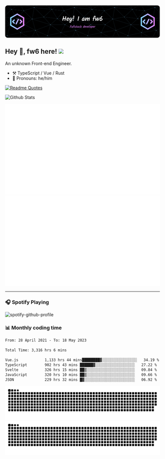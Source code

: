 ![Header](github-header-image.png)

## Hey 👋, fw6 here! <img src="https://github.githubassets.com/images/mona-whisper.gif" height="24" />


An unknown Front-end Engineer.

-   :hammer_and_pick: TypeScript / Vue / Rust
-   :man: Pronouns: he/him


[![Readme Quotes](https://quotes-github-readme.vercel.app/api?type=horizontal&theme=algolia)](https://github.com/piyushsuthar/github-readme-quotes)



![Github Stats](https://github-readme-stats.vercel.app/api?username=fw6&bg_color=30,e96443,904e95&title_color=fff&text_color=fff)

![](https://raw.githubusercontent.com/fw6/github-stats-transparent/output/generated/overview.svg)
![](https://raw.githubusercontent.com/fw6/github-stats-transparent/output/generated/languages.svg)


---

### 🎧 Spotify Playing

<!-- ![spotify-github-profile](/img/default.svg) -->

![spotify-github-profile](https://spotify-github-profile.vercel.app/api/view.svg?uid=r6wn4hdvypv0lkzyrj0e0pjct&cover_image=true&theme=default&show_offline=true&background_color=9a10ad&interchange=true&bar_color_cover=true)



### :bar_chart: Monthly coding time 

<!--START_SECTION:waka-->

```text
From: 28 April 2021 - To: 18 May 2023

Total Time: 3,316 hrs 6 mins

Vue.js            1,133 hrs 44 mins████████▓░░░░░░░░░░░░░░░░   34.19 %
TypeScript        902 hrs 43 mins ██████▓░░░░░░░░░░░░░░░░░░   27.22 %
Svelte            326 hrs 15 mins ██▒░░░░░░░░░░░░░░░░░░░░░░   09.84 %
JavaScript        320 hrs 10 mins ██▒░░░░░░░░░░░░░░░░░░░░░░   09.66 %
JSON              229 hrs 32 mins █▓░░░░░░░░░░░░░░░░░░░░░░░   06.92 %
```

<!--END_SECTION:waka-->




![github contribution grid snake animation](https://raw.githubusercontent.com/platane/platane/output/github-contribution-grid-snake-dark.svg#gh-dark-mode-only)![github contribution grid snake animation](https://raw.githubusercontent.com/platane/platane/output/github-contribution-grid-snake.svg#gh-light-mode-only)

